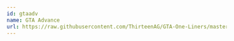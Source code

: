 ```yaml
---
id: gtaadv
name: GTA Advance
url: https://raw.githubusercontent.com/ThirteenAG/GTA-One-Liners/master/plugins/data/text/GTAADVANCE.json
---
```

